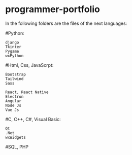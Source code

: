 # programmer-portfolio
In the following folders are the files of the next languages:

  #Python:
  
    django
    Tkinter
    Pygame
    wxPython
    
  #Html, Css, JavaScrpt:

    Bootstrap
    Tailwind
    Sass
    
    React, React Native
    Electron
    Angular
    Node Js
    Vue Js
  
  #C, C++, C#, Visual Basic:
  
    Qt
    .Net
    wxWidgets
    
  #SQL, PHP
